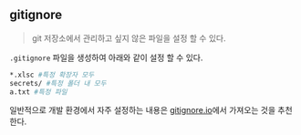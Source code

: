 ##  gitignore

>git 저장소에서 관리하고 싶지 않은 파일을 설정 할 수 있다.

`.gitignore` 파일을 생성하여 아래와 같이 설정 할 수 있다.

```bash
*.xlsc #특정 확장자 모두
secrets/ #특정 폴더 내 모두
a.txt #특정 파일
```

일반적으로 개발 환경에서 자주 설정하는 내용은 [gitignore.io](gitignore.io)에서 가져오는 것을 추천한다.



